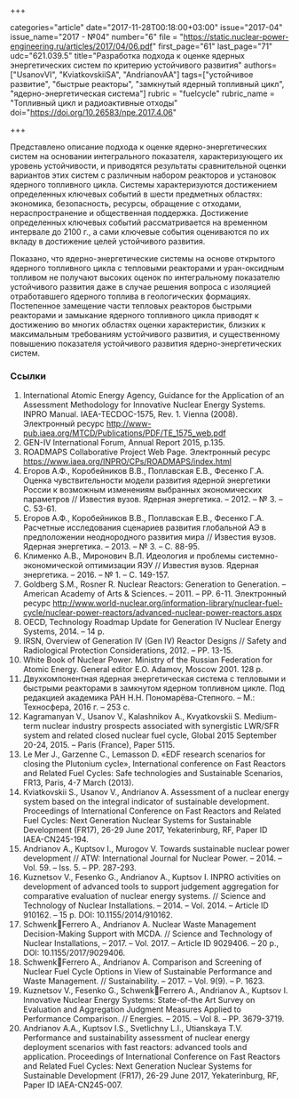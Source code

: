 +++

categories="article"
date="2017-11-28T00:18:00+03:00"
issue="2017-04"
issue_name="2017 - №04"
number="6"
file = "https://static.nuclear-power-engineering.ru/articles/2017/04/06.pdf"
first_page="61"
last_page="71"
udc="621.039.5"
title="Разработка подхода к оценке ядерных энергетических систем по критерию устойчивого развития"
authors=["UsanovVI", "KviatkovskiiSA", "AndrianovAA"]
tags=["устойчивое развитие", "быстрые реакторы", "замкнутый ядерный топливный цикл", "ядерно-энергетическая система"]
rubric = "fuelcycle"
rubric_name = "Топливный цикл и радиоактивные отходы"
doi="https://doi.org/10.26583/npe.2017.4.06"

+++

Представлено описание подхода к оценке ядерно-энергетических систем на основании интегрального показателя, характеризующего их уровень устойчивости, и приводятся результаты сравнительной оценки вариантов этих систем с различным набором реакторов и установок ядерного топливного цикла. Системы характеризуются достижением определенных ключевых событий в шести предметных областях: экономика, безопасность, ресурсы, обращение с отходами, нераспространение и общественная поддержка. Достижение определенных ключевых событий рассматривается на временном интервале до 2100 г., а сами ключевые события оцениваются по их вкладу в достижение целей устойчивого развития.

Показано, что ядерно-энергетические системы на основе открытого ядерного топливного цикла с тепловыми реакторами и уран-оксидным топливом не получают высоких оценок по интегральному показателю устойчивого развития даже в случае решения вопроса с изоляцией отработавшего ядерного топлива в геологических формациях. Постепенное замещение части тепловых реакторов быстрыми реакторами и замыкание ядерного топливного цикла приводят к достижению во многих областях оценки характеристик, близких к максимальным требованиям устойчивого развития, и существенному повышению показателя устойчивого развития ядерно-энергетических систем.

### Ссылки

1. International Atomic Energy Agency, Guidance for the Application of an Assessment Methodology for Innovative Nuclear Energy Systems. INPRO Manual. IAEA-TECDOC-1575, Rev. 1. Vienna (2008). Электронный ресурс http://www-pub.iaea.org/MTCD/Publications/PDF/TE_1575_web.pdf
2. GEN-IV International Forum, Annual Report 2015, p.135.
3. ROADMAPS Collaborative Project Web Page. Электронный ресурс https://www.iaea.org/INPRO/CPs/ROADMAPS/index.html
4. Егоров А.Ф., Коробейников В.В., Поплавская Е.В., Фесенко Г.А. Оценка чувствительности модели развития ядерной энергетики России к возможным изменениям выбранных экономических параметров // Известия вузов. Ядерная энергетика. – 2012. – № 3. – С. 53-61.
5. Егоров А.Ф., Коробейников В.В., Поплавская Е.В., Фесенко Г.А. Расчетные исследования сценариев развития глобальной АЭ в предположении неоднородного развития мира // Известия вузов. Ядерная энергетика. – 2013. – № 3. – С. 88-95.
6. Клименко А.В., Миронович В.Л. Идеология и проблемы системно-экономической оптимизации ЯЭУ // Известия вузов. Ядерная энергетика. – 2016. – № 1. – С. 149-157.
7. Goldberg S.M., Rosner R. Nuclear Reactors: Generation to Generation. – American Academy of Arts & Sciences. – 2011. – PP. 6-11. Электронный ресурс http://www.world-nuclear.org/information-library/nuclear-fuel-cycle/nuclear-power-reactors/advanced-nuclear-power-reactors.aspx
8. OECD, Technology Roadmap Update for Generation IV Nuclear Energy Systems, 2014. – 14 p.
9. IRSN, Overview of Generation IV (Gen IV) Reactor Designs // Safety and Radiological Protection Considerations, 2012. – PP. 13-15.
10. White Book of Nuclear Power. Ministry of the Russian Federation for Atomic Energy. General editor E.O. Adamov, Moscow 2001. 128 p.
11. Двухкомпонентная ядерная энергетическая система с тепловыми и быстрыми реакторами в замкнутом ядерном топливном цикле. Под редакцией академика РАН Н.Н. Пономарёва-Степного. – М.: Техносфера, 2016 г. – 253 c.
12. Kagramanyan V., Usanov V., Kalashnikov A., Kvyatkovskii S. Medium-term nuclear industry prospects associated with synergistic LWR/SFR system and related closed nuclear fuel cycle, Global 2015 September 20-24, 2015. – Paris (France), Paper 5115.
13. Le Mer J., Garzenne C., Lemasson D. «EDF research scenarios for closing the Plutonium cycle», International conference on Fast Reactors and Related Fuel Cycles: Safe technologies and Sustainable Scenarios, FR13, Paris, 4-7 March (2013).
14. Kviatkovskii S., Usanov V., Andrianov A. Assessment of a nuclear energy system based on the integral indicator of sustainable development. Proceedings of International Conference on Fast Reactors and Related Fuel Cycles: Next Generation Nuclear Systems for Sustainable Development (FR17), 26-29 June 2017, Yekaterinburg, RF, Paper ID IAEA-CN245-194.
15. Andrianov A., Kuptsov I., Murogov V. Towards sustainable nuclear power development // ATW: International Journal for Nuclear Power. – 2014. – Vol. 59. – Iss. 5. – PP. 287-293.
16. Kuznetsov V., Fesenko G., Andrianov A., Kuptsov I. INPRO activities on development of advanced tools to support judgement aggregation for comparative evaluation of nuclear energy systems. // Science and Technology of Nuclear Installations. – 2014. – Vol. 2014. – Article ID 910162. – 15 p. DOI: 10.1155/2014/910162.
17. SchwenkFerrero A., Andrianov A. Nuclear Waste Management Decision-Making Support with MCDA. // Science and Technology of Nuclear Installations, – 2017. – Vol. 2017. – Article ID 9029406. – 20 p., DOI: 10.1155/2017/9029406.
18. SchwenkFerrero A., Andrianov A. Comparison and Screening of Nuclear Fuel Cycle Options in View of Sustainable Performance and Waste Management. // Sustainability. – 2017. – Vol. 9(9). – P. 1623.
19. Kuznetsov V., Fesenko G., SchwenkFerrero A., Andrianov A., Kuptsov I. Innovative Nuclear Energy Systems: State-of-the Art Survey on Evaluation and Aggregation Judgment Measures Applied to Performance Comparison. // Energies. – 2015. – Vol 8. – PP. 3679-3719.
20. Andrianov A.A., Kuptsov I.S., Svetlichny L.I., Utianskaya T.V. Performance and sustainability assessment of nuclear energy deployment scenarios with fast reactors: advanced tools and application. Proceedings of International Conference on Fast Reactors and Related Fuel Cycles: Next Generation Nuclear Systems for Sustainable Development (FR17), 26-29 June 2017, Yekaterinburg, RF, Paper ID IAEA-CN245-007.